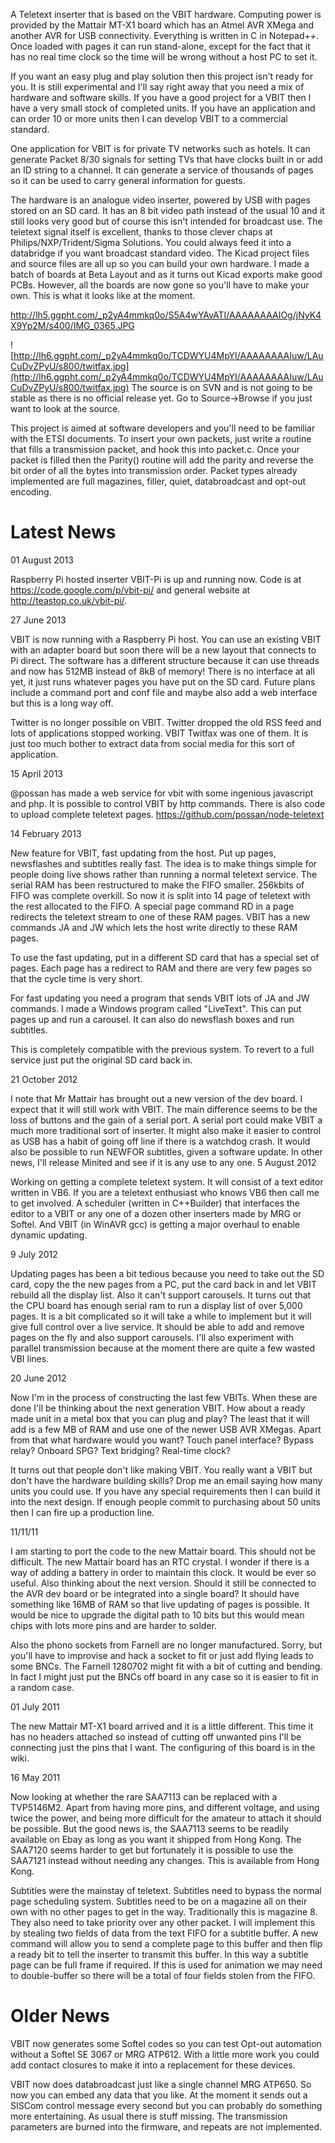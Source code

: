 A Teletext inserter that is based on the VBIT hardware. Computing power is provided by the Mattair MT-X1 board which has an Atmel AVR XMega and another AVR for USB connectivity. Everything is written in C in Notepad++. Once loaded with pages it can run stand-alone, except for the fact that it has no real time clock so the time will be wrong without a host PC to set it.

If you want an easy plug and play solution then this project isn't ready for you. It is still experimental and I'll say right away that you need a mix of hardware and software skills. If you have a good project for a VBIT then I have a very small stock of completed units. If you have an application and can order 10 or more units then I can develop VBIT to a commercial standard.

One application for VBIT is for private TV networks such as hotels. It can generate Packet 8/30 signals for setting TVs that have clocks built in or add an ID string to a channel. It can generate a service of thousands of pages so it can be used to carry general information for guests.

The hardware is an analogue video inserter, powered by USB with pages stored on an SD card. It has an 8 bit video path instead of the usual 10 and it still looks very good but of course this isn't intended for broadcast use. The teletext signal itself is excellent, thanks to those clever chaps at Philips/NXP/Trident/Sigma Solutions. You could always feed it into a databridge if you want broadcast standard video. The Kicad project files and source files are all up so you can build your own hardware. I made a batch of boards at Beta Layout and as it turns out Kicad exports make good PCBs. However, all the boards are now gone so you'll have to make your own. This is what it looks like at the moment.

http://lh5.ggpht.com/_p2yA4mmkq0o/S5A4wYAvATI/AAAAAAAAIOg/jNyK4X9Yp2M/s400/IMG_0365.JPG

![http://lh6.ggpht.com/_p2yA4mmkq0o/TCDWYU4MpYI/AAAAAAAAIuw/LAuCuDvZPyU/s800/twitfax.jpg](http://lh6.ggpht.com/_p2yA4mmkq0o/TCDWYU4MpYI/AAAAAAAAIuw/LAuCuDvZPyU/s800/twitfax.jpg) The source is on SVN and is not going to be stable as there is no official release yet. Go to Source->Browse if you just want to look at the source.

This project is aimed at software developers and you'll need to be familiar with the ETSI documents. To insert your own packets, just write a routine that fills a transmission packet, and hook this into packet.c. Once your packet is filled then the Parity() routine will add the parity and reverse the bit order of all the bytes into transmission order. Packet types already implemented are full magazines, filler, quiet, databroadcast and opt-out encoding.
# Latest News #

01 August 2013

Raspberry Pi hosted inserter VBIT-Pi is up and running now. Code is at https://code.google.com/p/vbit-pi/ and general website at http://teastop.co.uk/vbit-pi/.

27 June 2013

VBIT is now running with a Raspberry Pi host. You can use an existing VBIT with an adapter board but soon there will be a new layout that connects to Pi direct. The software has a different structure because it can use threads and now has 512MB instead of 8kB of memory! There is no interface at all yet, it just runs whatever pages you have put on the SD card. Future plans include a command port and conf file and maybe also add a web interface but this is a long way off.

Twitter is no longer possible on VBIT. Twitter dropped the old RSS feed and lots of applications stopped working. VBIT Twitfax was one of them. It is just too much bother to extract data from social media for this sort of application.

15 April 2013

@possan has made a web service for vbit with some ingenious javascript and php. It is possible to control VBIT by http commands. There is also code to upload complete teletext pages. https://github.com/possan/node-teletext

14 February 2013

New feature for VBIT, fast updating from the host. Put up pages, newsflashes and subtitles  really fast. The idea is to make things simple for people doing live shows rather than running a normal teletext service. The serial RAM has been restructured to make the FIFO smaller. 256kbits of FIFO was complete overkill. So now it is split into 14 page of teletext with the rest allocated to the FIFO. A special page command RD in a page redirects the teletext stream to one of these RAM pages. VBIT has a new commands JA and JW which lets the host write directly to these RAM pages.

To use the fast updating, put in a different SD card that has a special set of pages. Each page has a redirect to RAM and there are very few pages so that the cycle time is very short.

For fast updating you need a program that sends VBIT lots of JA and JW commands. I made a  Windows program called "LiveText". This can put pages up and run a carousel. It can also do newsflash boxes and run subtitles.

This is completely compatible with the previous system. To revert to a full service just put the original SD card back in.

21 October 2012

I note that Mr Mattair has brought out a new version of the dev board. I expect that it will still work with VBIT. The main difference seems to be the loss of buttons and the gain of a serial port. A serial port could make VBIT a much more traditional sort of inserter. It might also make it easier to control as USB has a habit of going off line if there is a watchdog crash. It would also be possible to run NEWFOR subtitles, given a software update.
In other news, I'll release Minited and see if it is any use to any one.
5 August 2012

Working on getting a complete teletext system. It will consist of a text editor written in VB6. If you are a teletext enthusiast who knows VB6 then call me to get involved. A scheduler (written in C++Builder) that interfaces the editor to a VBIT or any one of a  dozen other inserters made by MRG or Softel. And VBIT (in WinAVR gcc) is getting a major overhaul to enable dynamic updating.

9 July 2012

Updating pages has been a bit tedious because you need to take out the SD card, copy the  the new pages from a PC, put the card back in and let VBIT rebuild all the display list. Also it can't support carousels. It turns out that the CPU board has enough serial ram to run a display list of over 5,000 pages. It is a bit complicated so it will take a while to implement but it will give full control over a live service. It should be able to add and remove pages on the fly and also support carousels. I'll also experiment with parallel transmission because at the moment there are quite a few wasted VBI lines.

20 June 2012

Now I'm in the process of constructing the last few VBITs. When these are done I'll be thinking about the next generation VBIT. How about a ready made unit in a metal box that you can plug and play? The least that it will add is a few MB of RAM and use one of the newer USB AVR XMegas. Apart from that what hardware would you want? Touch panel interface? Bypass relay? Onboard SPG? Text bridging? Real-time clock?

It turns out that people don't like making VBIT. You really want a VBIT but don't have the hardware building skills? Drop me an email saying how many units you could use. If you have any special requirements then I can build it into the next design. If enough people commit to purchasing about 50 units then I can fire up a production line.


11/11/11

I am starting to port the code to the new Mattair board. This should not be difficult. The new Mattair board has an RTC crystal. I wonder if there is a way of adding a battery in order to maintain this clock. It would be ever so useful.
Also thinking about the next version. Should it still be connected to the AVR dev board or be integrated into a single board? It should have something like 16MB of RAM so that live updating of pages is possible. It would be nice to upgrade the digital path to 10 bits but this would mean chips with lots more pins and are harder to solder.

Also the phono sockets from Farnell are no longer manufactured. Sorry, but you'll have to improvise and hack a socket to fit or just add flying leads to some BNCs. The Farnell 1280702 might fit with a bit of cutting and bending. In fact I might just put the BNCs off board in any case so it is easier to fit in a random case.

01 July 2011

The new Mattair MT-X1 board arrived and it is a little different. This time it has no headers attached so instead of cutting off unwanted pins I'll be connecting just the pins that I want. The configuring of this board is in the wiki.

16 May 2011

Now looking at whether the rare SAA7113 can be replaced with a TVP5146M2. Apart from having more pins, and different voltage, and using twice the power, and being more difficult for the amateur to attach it should be possible. But the good news is, the SAA7113 seems to be readily available on Ebay as long as you want it shipped from Hong Kong. The SAA7120 seems harder to get but fortunately it is possible to use the SAA7121 instead without needing any changes. This is available from Hong Kong.

Subtitles were the mainstay of teletext. Subtitles need to bypass the normal page scheduling system. Subtitles need to be on a magazine all on their own with no other pages to get in the way. Traditionally this is magazine 8. They also need to take priority over any other packet. I will implement this by stealing two fields of data from the text FIFO for a subtitle buffer. A new command will allow you to send a complete page to this buffer and then flip a ready bit to tell the inserter to transmit this buffer. In this way a subtitle page can be full frame if required. If this is used for animation we may need to double-buffer so there will be a total of four fields stolen from the FIFO.

# Older News #

VBIT now generates some Softel codes so you can test Opt-out automation without a Softel SE 3067 or MRG ATP612. With a little more work you could add contact closures to make it into a replacement for these devices.

VBIT now does databroadcast just like a single channel MRG ATP650. So now you can embed any data that you like. At the moment it sends out a SISCom control message every second but you can probably do something more entertaining. As usual there is stuff missing. The transmission parameters are burned into the firmware, and repeats are not implemented.